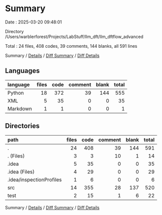 # Summary

Date : 2025-03-20 09:48:01

Directory /Users/warblerforest/Projects/LabStuff/llm_dft/llm_dftflow_advanced

Total : 24 files,  408 codes, 39 comments, 144 blanks, all 591 lines

Summary / [Details](details.md) / [Diff Summary](diff.md) / [Diff Details](diff-details.md)

## Languages
| language | files | code | comment | blank | total |
| :--- | ---: | ---: | ---: | ---: | ---: |
| Python | 18 | 372 | 39 | 144 | 555 |
| XML | 5 | 35 | 0 | 0 | 35 |
| Markdown | 1 | 1 | 0 | 0 | 1 |

## Directories
| path | files | code | comment | blank | total |
| :--- | ---: | ---: | ---: | ---: | ---: |
| . | 24 | 408 | 39 | 144 | 591 |
| . (Files) | 3 | 3 | 10 | 1 | 14 |
| .idea | 5 | 35 | 0 | 0 | 35 |
| .idea (Files) | 4 | 29 | 0 | 0 | 29 |
| .idea/inspectionProfiles | 1 | 6 | 0 | 0 | 6 |
| src | 14 | 355 | 28 | 137 | 520 |
| test | 2 | 15 | 1 | 6 | 22 |

Summary / [Details](details.md) / [Diff Summary](diff.md) / [Diff Details](diff-details.md)